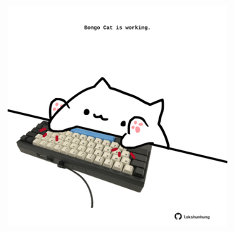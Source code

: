 <!-- built at 29/04/2022, 23:01:01 UTC -->
<p align="center">
  <img width="500" height="500" src="./ReadmeImage.svg">
</p>
